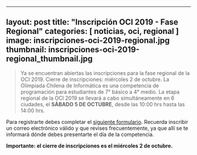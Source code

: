 
---
layout: post
title:  "Inscripción OCI 2019 - Fase Regional"
categories: [ noticias, oci, regional ]
image: inscripciones-oci-2019-regional.jpg
thumbnail: inscripciones-oci-2019-regional_thumbnail.jpg
---

>  Ya se encuentran abiertas las inscripciones para la fase regional de la OCI 2019. Cierre de inscripciones: miércoles 2 de octubre.
La Olimpiada Chilena de Informática es una competencia de programación para estudiantes de 7° básico a 4° medio. La etapa regional de la OCI 2019 se llevará a cabo simultáneamente en 6 ciudades, el **SÁBADO 5 DE OCTUBRE**, desde las 10:00 hrs hasta las 14:00 hrs.

Para registrarte debes completar el [siguiente formulario](https://docs.google.com/forms/d/e/1FAIpQLSfP9icnFQZF9APrOlmHNy2tJhrAPKS081H9x4zMlTx6mYGu2A/viewform). Recuerda inscribir un correo electrónico válido y que revises frecuentemente, ya que allí se te informará dónde debes presentarte el día de la competencia.

**Importante: el cierre de inscripciones es el miércoles 2 de octubre.**
